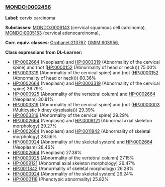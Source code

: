 
### [MONDO:0002456](http://purl.obolibrary.org/obo/MONDO_0002456)
**Label:** cervix carcinoma

**Subclasses:** [MONDO:0006143](http://purl.obolibrary.org/obo/MONDO_0006143) (cervical squamous cell carcinoma), [MONDO:0005153](http://purl.obolibrary.org/obo/MONDO_0005153) (cervical adenocarcinoma), 

**Corr. equiv. classes:** [Orphanet:213767](http://www.orpha.net/ORDO/Orphanet_213767), [OMIM:603956](http://purl.obolibrary.org/obo/OMIM_603956), 

**Class expressions from DL-Learner:**

- [HP:0002664](http://purl.obolibrary.org/obo/HP_0002664) (Neoplasm) and [HP:0003319](http://purl.obolibrary.org/obo/HP_0003319) (Abnormality of the cervical spine) and (not ([HP:0000152](http://purl.obolibrary.org/obo/HP_0000152) (Abnormality of head or neck))) 75.00%
- [HP:0003319](http://purl.obolibrary.org/obo/HP_0003319) (Abnormality of the cervical spine) and (not ([HP:0000152](http://purl.obolibrary.org/obo/HP_0000152) (Abnormality of head or neck))) 60.36%
- [HP:0002664](http://purl.obolibrary.org/obo/HP_0002664) (Neoplasm) and [HP:0003319](http://purl.obolibrary.org/obo/HP_0003319) (Abnormality of the cervical spine) 36.79%
- [HP:0000925](http://purl.obolibrary.org/obo/HP_0000925) (Abnormality of the vertebral column) and [HP:0002664](http://purl.obolibrary.org/obo/HP_0002664) (Neoplasm) 30.81%
- [HP:0003319](http://purl.obolibrary.org/obo/HP_0003319) (Abnormality of the cervical spine) and (not ([HP:0000003](http://purl.obolibrary.org/obo/HP_0000003) (Multicystic kidney dysplasia))) 29.39%
- [HP:0003319](http://purl.obolibrary.org/obo/HP_0003319) (Abnormality of the cervical spine) 29.29%
- [HP:0002664](http://purl.obolibrary.org/obo/HP_0002664) (Neoplasm) and [HP:0009121](http://purl.obolibrary.org/obo/HP_0009121) (Abnormal axial skeleton morphology) 29.27%
- [HP:0002664](http://purl.obolibrary.org/obo/HP_0002664) (Neoplasm) and [HP:0011842](http://purl.obolibrary.org/obo/HP_0011842) (Abnormality of skeletal morphology) 28.56%
- [HP:0000924](http://purl.obolibrary.org/obo/HP_0000924) (Abnormality of the skeletal system) and [HP:0002664](http://purl.obolibrary.org/obo/HP_0002664) (Neoplasm) 28.46%
- [HP:0002664](http://purl.obolibrary.org/obo/HP_0002664) (Neoplasm) 27.38%
- [HP:0000925](http://purl.obolibrary.org/obo/HP_0000925) (Abnormality of the vertebral column) 27.15%
- [HP:0009121](http://purl.obolibrary.org/obo/HP_0009121) (Abnormal axial skeleton morphology) 26.47%
- [HP:0011842](http://purl.obolibrary.org/obo/HP_0011842) (Abnormality of skeletal morphology) 26.28%
- [HP:0000924](http://purl.obolibrary.org/obo/HP_0000924) (Abnormality of the skeletal system) 26.24%
- [HP:0000118](http://purl.obolibrary.org/obo/HP_0000118) (Phenotypic abnormality) 25.82%



